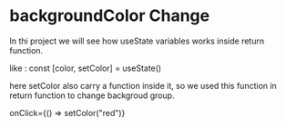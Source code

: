 # backgroundColor Change
In thi project we will see how useState variables works inside return function.

like : const [color, setColor] = useState()

here setColor also carry a function inside it, so we used this function in return function to change backgroud group.

onClick={() => setColor("red")}
